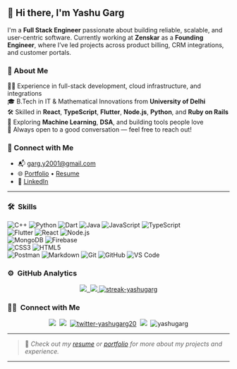 ## 👋 Hi there, I'm Yashu Garg

I'm a **Full Stack Engineer** passionate about building reliable, scalable, and user-centric software. Currently working at **Zenskar** as a **Founding Engineer**, where I’ve led projects across product billing, CRM integrations, and customer portals.

### 🚀 About Me

👨‍💻 Experience in full-stack development, cloud infrastructure, and integrations \
🎓 B.Tech in IT & Mathematical Innovations from **University of Delhi** \
🛠 Skilled in **React**, **TypeScript**, **Flutter**, **Node.js**, **Python**, and **Ruby on Rails** \
🧠 Exploring **Machine Learning**, **DSA**, and building tools people love \
💬 Always open to a good conversation — feel free to reach out!

### 🔗 Connect with Me

* 📬 [garg.y2001@gmail.com](mailto:garg.y2001@gmail.com)
* 🌐 [Portfolio](https://yashugarg.com) • [Resume](https://yashugarg.com/resume.pdf)
* 💼 [LinkedIn](https://www.linkedin.com/in/yashugarg)

---

### 🛠 &nbsp;Skills

![C++](https://img.shields.io/badge/-C++-black?logo=c%2B%2B&style=flat-square&logoColor=white)
![Python](https://img.shields.io/badge/-Python-blue?logo=Python&style=flat-square&logoColor=white)
![Dart](https://img.shields.io/badge/-Dart-7FD5EA?style=flat-square&logo=dart&logoColor=black)
![Java](https://img.shields.io/badge/-Java-FF6C37?style=flat-square&logo=java&logoColor=white)
![JavaScript](https://img.shields.io/badge/-JavaScript-F7DF1C?style=flat-square&logo=javascript&logoColor=black)
![TypeScript](https://img.shields.io/badge/-TypeScript-007ACC?style=flat-square&logo=typescript&logoColor=white)  
![Flutter](https://img.shields.io/badge/-Flutter-7FD5EA?style=flat-square&logo=flutter&logoColor=black)
![React](https://img.shields.io/badge/-React-61DAFB?style=flat-square&logo=react&logoColor=black)
![Node.js](https://img.shields.io/badge/-Nodejs-026E00?style=flat-square&logo=nodeJS&logoColor=ffffff)  
![MongoDB](https://img.shields.io/badge/-MongoDB-12924F?style=flat-square&logo=mongodb&logoColor=ffffff)
![Firebase](https://img.shields.io/badge/-Firebase-FFCA28?style=flat-square&logo=firebase&logoColor=black)  
![CSS3](https://img.shields.io/badge/-CSS3-%231572B6?style=flat-square&logo=css3)
![HTML5](https://img.shields.io/badge/-HTML5-%23E44D27?style=flat-square&logo=html5&logoColor=ffffff)  
![Postman](https://img.shields.io/badge/-Postman-FF6C37?style=flat-square&logo=postman&logoColor=white)
![Markdown](https://img.shields.io/badge/-Markdown-000000?style=flat-square&logo=markdown)
![Git](https://img.shields.io/badge/-Git-%23F05032?style=flat-square&logo=git&logoColor=ffffff)
![GitHub](https://img.shields.io/badge/-GitHub-181717?style=flat-square&logo=github)
![VS Code](http://img.shields.io/badge/-VS%20Code-007ACC?style=flat-square&logo=visual-studio-code&logoColor=ffffff)

### ⚙️ &nbsp;GitHub Analytics

<p align="center">
<a href="https://github.com/yashugarg">
  <img src="https://github-readme-stats.vercel.app/api/top-langs?username=yashugarg&layout=compact&langs_count=8&theme=algolia&hide_border=true"/>&nbsp;
  <img src="https://github-readme-stats.vercel.app/api?username=yashugarg&show_icons=true&theme=algolia&include_all_commits=true&count_private=true&locale=en&hide_border=true"/>
  <img src="https://github-readme-streak-stats.herokuapp.com/?user=yashugarg&theme=algolia&hide_border=true" alt="streak-yashugarg" />
</a>
</p>

### 🤝🏻 &nbsp;Connect with Me

<p align="center">
<a href="mailto:garg.y2001@gmail.com"><img src="https://img.shields.io/badge/Gmail-red?style=for-the-badge&logo=gmail&logoColor=white"/></a>&nbsp;
<a href="https://www.linkedin.com/in/yashugarg"><img src="https://img.shields.io/badge/LinkedIn-0077B5?style=for-the-badge&logo=linkedin&logoColor=white"/></a>&nbsp;
<a href="https://twitter.com/yashugarg20" target="_blank"><img src="https://img.shields.io/badge/Twitter-1DA1F2?style=for-the-badge&logo=twitter&logoColor=white" alt="twitter-yashugarg20" /></a>&nbsp;
<a href="https://www.instagram.com/yashugarg20"><img src="https://img.shields.io/badge/Instagram-E4405F?style=for-the-badge&logo=instagram&logoColor=white"/></a>&nbsp;
<img src="http://estruyf-github.azurewebsites.net/api/VisitorHit?user=yashugarg&repo=Bgstatic&countColorcountColor&countColor=%237B1E7B" alt="yashugarg" />
</p>

---

> 📝 *Check out my [resume](https://yashugarg.com/resume.pdf) or [portfolio](https://yashugarg.com) for more about my projects and experience.*

---
